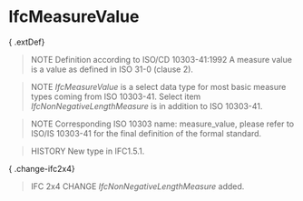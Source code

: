 # IfcMeasureValue

{ .extDef}<!-- end of definition -->
> NOTE Definition according to ISO/CD 10303-41:1992
> A measure value is a value as defined in ISO 31-0 (clause 2).

> NOTE _IfcMeasureValue_ is a select data type for most basic measure types coming from ISO 10303-41. Select item _IfcNonNegativeLengthMeasure_ is in addition to ISO 10303-41.

> NOTE Corresponding ISO 10303 name: measure_value, please refer to ISO/IS 10303-41 for the final definition of the formal standard.

> HISTORY New type in IFC1.5.1.

{ .change-ifc2x4}
> IFC 2x4 CHANGE _IfcNonNegativeLengthMeasure_ added.
